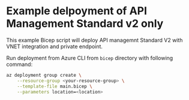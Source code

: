 
# Example delpoyment of API Management Standard v2 only

This example Bicep script will deploy API managemnt Standard V2 with VNET integration and private endpoint.

Run deployment from Azure CLI from `bicep` directory with following command:

```bash
az deployment group create \
	--resource-group <your-resource-group> \
	--template-file main.bicep \
	--parameters location=<location>
```
